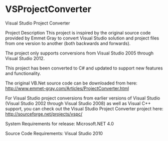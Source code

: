 # VSProjectConverter
Visual Studio Project Converter

Project Description
This project is inspired by the original source code provided by Emmet Gray to convert Visual Studio solution and project files from one version to another (both backwards and forwards).

The project only supports conversions from Visual Studio 2005 through Visual Studio 2012.

This project has been converted to C# and updated to support new features and functionality.

The original VB.Net source code can be downloaded from here: http://www.emmet-gray.com/Articles/ProjectConverter.html

For Visual Studio project conversions from earlier versions of Visual Studio (Visual Studio 2002 through Visual Studio 2008) as well as Visual C++ support, you can check out the Visual Studio Project Converter project here: http://sourceforge.net/projects/vspc/

System Requirements for release: Microsoft.NET 4.0

Source Code Requirements: Visual Studio 2010
